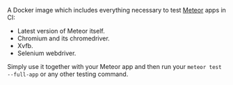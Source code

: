 A Docker image which includes everything necessary to test [Meteor](https://www.meteor.com/) apps in CI:

* Latest version of Meteor itself.
* Chromium and its chromedriver.
* Xvfb.
* Selenium webdriver.

Simply use it together with your Meteor app and then run your
`meteor test --full-app` or any other testing command.
